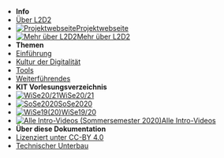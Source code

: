 - **Info**
- [Über L2D2](00_About)
- [![Projektwebseite](https://icongr.am/octicons/link-external.svg?size=16&color=currentColor)Projektwebseite](https://l2d2.de)
- [![Mehr über L2D2](https://icongr.am/octicons/link-external.svg?size=16&color=currentColor)Mehr über L2D2](https://hochschulforumdigitalisierung.de/de/blog/kollaborativ-lehren-und-lernen-l2d2)
- **Themen**
- [Einführung](01_Intro)
- [Kultur der Digitalität](02_Kultur)
- [Tools](03_Tools)
- [Weiterführendes](04_Beyond)
- **KIT Vorlesungsverzeichnis**
- [![WiSe20/21](https://icongr.am/octicons/rocket.svg?size=16&color=currentColor)WiSe20/21](https://campus.studium.kit.edu/events/catalog.php#!campus/all/event.asp?gguid=0x47CA6295BF1D4BCD8C3D981257FCD5E7&rwfiguid=0xF4A0306D21D94A008953751D2472967C)
- [![SoSe2020](https://icongr.am/octicons/rocket.svg?size=16&color=currentColor)SoSe2020](https://campus.studium.kit.edu/events/catalog.php#!campus/all/event.asp?gguid=0x193C69EF6C3C4AA38CE9B3826BC7CB35&rwfiguid=0xFE303B72898A4032B0A6B7541AC01290)
- [![WiSe19(20)](https://icongr.am/octicons/rocket.svg?size=16&color=currentColor)WiSe19/20](https://campus.studium.kit.edu/events/catalog.php#!campus/all/event.asp?gguid=0x79049D67164A4B06BB32543D843B11D1)
- [![Alle Intro-Videos (Sommersemester 2020)](https://icongr.am/octicons/play.svg?size=16&color=currentColor)Alle Intro-Videos](https://mediaservice.bibliothek.kit.edu/#/details/DIVA-2020-C18)
- **Über diese Dokumentation**
- [Lizenziert unter CC-BY 4.0](CCLizenz)
- [Technischer Unterbau](https://github.com/hibbitts-design/docsify-open-course-starter-kit/blob/master/README.md)
